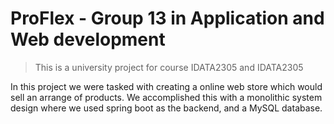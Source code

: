 # ProFlex - Group 13 in Application and Web development

> This is a university project for course IDATA2305 and IDATA2305

In this project we were tasked with creating a online web store which would sell an arrange of products. We accomplished this with a monolithic system design where we used spring boot as the backend, and a MySQL database.
